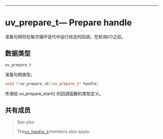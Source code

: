 
---

# uv\_prepare\_t— Prepare handle

准备句柄将在每次循环迭代中运行给定的回调，在轮询I/O之前。

## 数据类型

```
uv_prepare_t
```

准备句柄类型。

```cpp
void (*uv_prepare_cb)(uv_prepare_t* handle)
```

传递给 uv\_prepare\_start\(\) 的回调函数的类型定义。

## 共有成员

> See also
>
> The[`uv_handle_t`](http://docs.libuv.org/en/v1.x/handle.html#c.uv_handle_t)members also apply.




